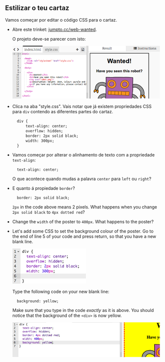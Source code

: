 ## Estilizar o teu cartaz

Vamos começar por editar o código CSS para o cartaz.

+ Abre este trinket: <a target="_blank" href="http://jumpto.cc/web-wanted">jumpto.cc/web-wanted</a>.
    
    O projeto deve-se parecer com isto:
    
    ![screenshot](images/wanted-starter.png)

+ Clica na aba "style.css". Vais notar que já existem propriedades CSS para `div` contendo as diferentes partes do cartaz.
    
        div {
            text-align: center;
            overflow: hidden;
            border: 2px solid black;
            width: 300px;
        }   
        

+ Vamos começar por alterar o alinhamento de texto com a propriedade `text-align`:
    
        text-align: center;
        
    
    O que acontece quando mudas a palavra `center` para `left` ou `right`?

+ E quanto á propiedade `border`?
    
        border: 2px solid black;
        
    
    `2px` in the code above means 2 pixels. What happens when you change `2px solid black` to `4px dotted red`?

+ Change the `width` of the poster to `400px`. What happens to the poster?

+ Let's add some CSS to set the background colour of the poster. Go to the end of line 5 of your code and press return, so that you have a new blank line.
    
    ![screenshot](images/wanted-newline.png)
    
    Type the following code on your new blank line:
    
        background: yellow;
        
    
    Make sure that you type in the code *exactly* as it is above. You should notice that the background of the `<div>` is now yellow.
    
    ![screenshot](images/wanted-background.png)